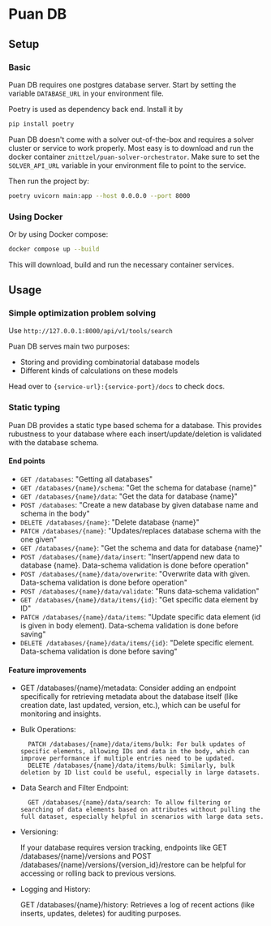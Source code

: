# Puan DB

## Setup
### Basic
Puan DB requires one postgres database server. Start by setting the variable `DATABASE_URL` in your environment file.

Poetry is used as dependency back end. Install it by
```bash
pip install poetry
```

Puan DB doesn't come with a solver out-of-the-box and requires a solver cluster or service to work properly. Most easy is to download and run the docker container `znittzel/puan-solver-orchestrator`. Make sure to set the `SOLVER_API_URL` variable in your environment file to point to the service.

Then run the project by:
```bash
poetry uvicorn main:app --host 0.0.0.0 --port 8000
```


### Using Docker
Or by using Docker compose:
```bash
docker compose up --build
```
This will download, build and run the necessary container services.

## Usage

### Simple optimization problem solving
Use `http://127.0.0.1:8000/api/v1/tools/search`

Puan DB serves main two purposes:
- Storing and providing combinatorial database models
- Different kinds of calculations on these models

Head over to `{service-url}:{service-port}/docs` to check docs.

### Static typing
Puan DB provides a static type based schema for a database. This provides rubustness to your database where each insert/update/deletion is validated with the database schema.

#### End points
- `GET /databases`: "Getting all databases"
- `GET /databases/{name}/schema`: "Get the schema for database {name}"
- `GET /databases/{name}/data`: "Get the data for database {name}"
- `POST /databases`: "Create a new database by given database name and schema in the body"
- `DELETE /databases/{name}`: "Delete database {name}"
- `PATCH /databases/{name}`: "Updates/replaces database schema with the one given"
- `GET /databases/{name}`: "Get the schema and data for database {name}"
- `POST /databases/{name}/data/insert`: "Insert/append new data to database {name}. Data-schema validation is done before operation"
- `POST /databases/{name}/data/overwrite`: "Overwrite data with given. Data-schema validation is done before operation"
- `POST /databases/{name}/data/validate`: "Runs data-schema validation"
- `GET /databases/{name}/data/items/{id}`: "Get specific data element by ID"
- `PATCH /databases/{name}/data/items`: "Update specific data element (id is given in body element). Data-schema validation is done before saving"
- `DELETE /databases/{name}/data/items/{id}`: "Delete specific element. Data-schema validation is done before saving"

#### Feature improvements
- GET /databases/{name}/metadata: Consider adding an endpoint specifically for retrieving metadata about the database itself (like creation date, last updated, version, etc.), which can be useful for monitoring and insights.

- Bulk Operations:

        PATCH /databases/{name}/data/items/bulk: For bulk updates of specific elements, allowing IDs and data in the body, which can improve performance if multiple entries need to be updated.
        DELETE /databases/{name}/data/items/bulk: Similarly, bulk deletion by ID list could be useful, especially in large datasets.

- Data Search and Filter Endpoint:

        GET /databases/{name}/data/search: To allow filtering or searching of data elements based on attributes without pulling the full dataset, especially helpful in scenarios with large data sets.

- Versioning:

    If your database requires version tracking, endpoints like GET /databases/{name}/versions and POST /databases/{name}/versions/{version_id}/restore can be helpful for accessing or rolling back to previous versions.

- Logging and History:

    GET /databases/{name}/history: Retrieves a log of recent actions (like inserts, updates, deletes) for auditing purposes.
